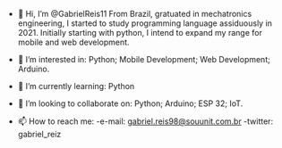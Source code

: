 - 👋 Hi, I’m @GabrielReis11 
  From Brazil, gratuated in mechatronics engineering, I started to study programming language assiduously in 2021. Initially starting with python, I intend to expand my range for mobile and web development. 

- 👀 I’m interested in: Python; Mobile Development; Web Development; Arduino.

- 🌱 I’m currently learning:
  Python
  
- 💞️ I’m looking to collaborate on:
  Python;
  Arduino;
  ESP 32;
  IoT.

- 📫 How to reach me:
  -e-mail: gabriel.reis98@souunit.com.br
  -twitter: gabriel_reiz

<!---
GabrielReis11/GabrielReis11 is a ✨ special ✨ repository because its `README.md` (this file) appears on your GitHub profile.
You can click the Preview link to take a look at your changes.
--->
